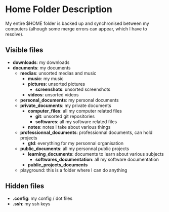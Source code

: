 # Home Folder Description

My entire $HOME folder is backed up and synchronised between my computers (alhough some merge errors can appear, which I have to resolve).

## Visible files

  - **downloads**: my downloads
  - **documents**: my documents
    - **medias**: unsorted medias and music
      - **music**: my music
      - **pictures**: unsorted pictures
        - **screenshots**: unsorted screenshots
      - **videos**: unsorted videos
    - **personal_documents**: my personal documents
    - **private_documents**: my private documents
      - **computer_files**: all my computer related files
        - **git**: unsorted git repositories
        - **softwares**: all my software related files
      - **notes**: notes I take about various things
    - **professionnal_documents**: professionnal documents, can hold projects
      - **gtd**: everything for my personnal organisation
    - **public_documents**: all my personnal public projects
      - **learning_documents**: documents to learn about various subjects
          - **softwares_documentation**: all my software documentation
      - **public_projects_documents**
    - playground: this is a folder where I can do anything

## Hidden files

  - **.config**: my config / dot files
  - **.ssh**: my ssh keys
